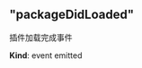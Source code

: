 <a name="module_miot/Package--module.exports..PackageEvent.event_packageDidLoaded"></a>

## "packageDidLoaded"
插件加载完成事件

**Kind**: event emitted  
